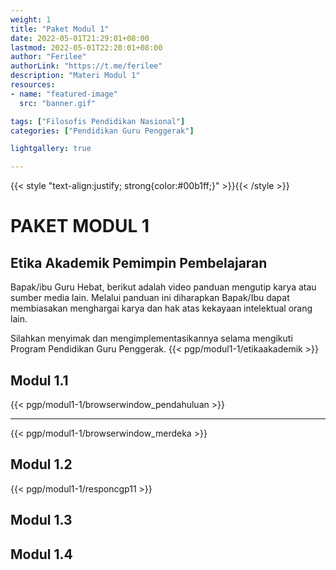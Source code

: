 ```yaml
---
weight: 1
title: "Paket Modul 1"
date: 2022-05-01T21:29:01+08:00
lastmod: 2022-05-01T22:20:01+08:00
author: "Ferilee"
authorLink: "https://t.me/ferilee"
description: "Materi Modul 1"
resources:
- name: "featured-image"
  src: "banner.gif"

tags: ["Filosofis Pendidikan Nasional"]
categories: ["Pendidikan Guru Penggerak"]

lightgallery: true

---
```

{{< style "text-align:justify; strong{color:#00b1ff;}" >}}{{< /style >}}

# PAKET MODUL 1
## Etika Akademik Pemimpin Pembelajaran
Bapak/ibu Guru Hebat, berikut adalah video panduan mengutip karya atau sumber media lain. Melalui panduan ini diharapkan Bapak/Ibu dapat membiasakan menghargai karya dan hak atas kekayaan intelektual orang lain.

Silahkan menyimak dan mengimplementasikannya selama mengikuti Program Pendidikan Guru Penggerak.
{{< pgp/modul1-1/etikaakademik >}}

## Modul 1.1
{{< pgp/modul1-1/browserwindow_pendahuluan >}}

---

{{< pgp/modul1-1/browserwindow_merdeka >}}

## Modul 1.2
{{< pgp/modul1-1/responcgp11 >}}


## Modul 1.3


## Modul 1.4
